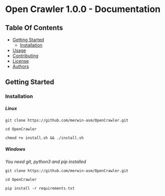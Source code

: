 # Open Crawler 1.0.0 - Documentation 


## Table Of Contents

* [Getting Started](#getting-started)
  * [Installation](#installation)
* [Usage](#usage)
* [Contributing](#contributing)
* [License](#license)
* [Authors](#authors)


## Getting Started

### Installation

##### Linux

```shell
git clone https://github.com/merwin-asm/OpenCrawler.git
```
```shell
cd OpenCrawler
```
```shell
chmod +x install.sh && ./install.sh
```

##### Windows

*You need git, python3 and pip installed*

```shell
git clone https://github.com/merwin-asm/OpenCrawler.git
```
```shell
cd OpenCrawler
```
```shell
pip install -r requirements.txt
```
